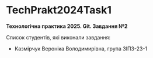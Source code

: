 # TechPrakt2024Task1
**Технологічна практика 2025. Git. Завдання №2**

Список студентів, які виконали завдання:
* Казмірчук Вероніка Володимирівна, група ЗІПЗ-23-1
